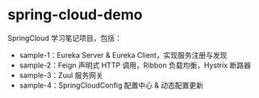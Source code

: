 # spring-cloud-demo
SpringCloud 学习笔记项目，包括：
- sample-1：Eureka Server & Eureka Client，实现服务注册与发现
- sample-2：Feign 声明式 HTTP 调用，Ribbon 负载均衡，Hystrix 断路器
- sample-3：Zuul 服务网关
- sample-4：SpringCloudConfig 配置中心 & 动态配置更新
